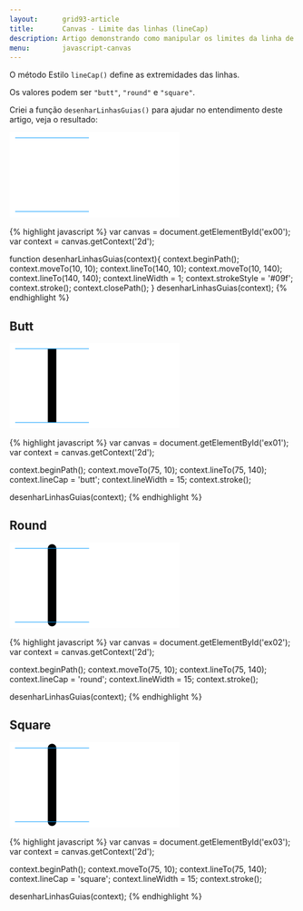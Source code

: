 ```yaml
---
layout:      grid93-article
title:       Canvas - Limite das linhas (lineCap)
description: Artigo demonstrando como manipular os limites da linha de um Canvas
menu:        javascript-canvas
---
```


O método Estilo `lineCap()` define as extremidades das linhas.

Os valores podem ser `"butt"`, `"round"` e `"square"`.

Criei a função `desenharLinhasGuias()` para ajudar no entendimento deste artigo, veja o resultado:

<p><img src="canvas1.png" alt="fig exemplo de canvas" title="exemplo de canvas" class="canvas"/></p>

{% highlight javascript %}
var canvas = document.getElementById('ex00');
var context = canvas.getContext('2d');

function desenharLinhasGuias(context){
    context.beginPath();
    context.moveTo(10, 10);
    context.lineTo(140, 10);
    context.moveTo(10, 140);
    context.lineTo(140, 140);
    context.lineWidth = 1;
    context.strokeStyle = '#09f';
    context.stroke();
    context.closePath();
}
desenharLinhasGuias(context);
{% endhighlight %}



Butt
---

<p><img src="canvas2.png" alt="fig exemplo de canvas" title="exemplo de canvas" class="canvas"/></p>

{% highlight javascript %}
var canvas = document.getElementById('ex01');
var context = canvas.getContext('2d');

context.beginPath();
context.moveTo(75, 10);
context.lineTo(75, 140);
context.lineCap = 'butt';
context.lineWidth = 15;
context.stroke();

desenharLinhasGuias(context);
{% endhighlight %}



Round
---

<p><img src="canvas3.png" alt="fig exemplo de canvas" title="exemplo de canvas" class="canvas"/></p>

{% highlight javascript %}
var canvas = document.getElementById('ex02');
var context = canvas.getContext('2d');

context.beginPath();
context.moveTo(75, 10);
context.lineTo(75, 140);
context.lineCap = 'round';
context.lineWidth = 15;
context.stroke();

desenharLinhasGuias(context);
{% endhighlight %}



Square
---

<p><img src="canvas3.png" alt="fig exemplo de canvas" title="exemplo de canvas" class="canvas"/></p>

{% highlight javascript %}
var canvas = document.getElementById('ex03');
var context = canvas.getContext('2d');

context.beginPath();
context.moveTo(75, 10);
context.lineTo(75, 140);
context.lineCap = 'square';
context.lineWidth = 15;
context.stroke();

desenharLinhasGuias(context);
{% endhighlight %}